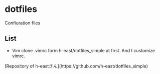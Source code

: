 # dotfiles
Confiuration files

## List
* Vim
clone .vimrc form h-east/dotfiles_simple at first. And I customize vimrc.
<Reference>
[Repository of h-eastさん](https://github.com/h-east/dotfiles_simple)
